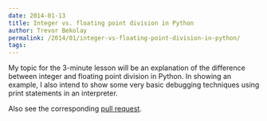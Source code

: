 ```yaml
---
date: 2014-01-13
title: Integer vs. floating point division in Python
author: Trevor Bekolay
permalink: /2014/01/integer-vs-floating-point-division-in-python/
tags:
---
```

My topic for the 3-minute lesson will be an explanation of the difference between integer and floating point division in Python. In showing an example, I also intend to show some very basic debugging techniques using print statements in an interpreter.

Also see the corresponding [pull request][1].

 [1]: https://github.com/swcarpentry/bc/pull/233
